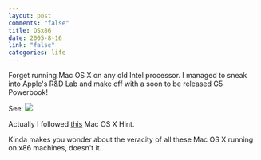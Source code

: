 ```yaml
--- 
layout: post
comments: "false"
title: OSx86
date: 2005-8-16
link: "false"
categories: life
---
```

Forget running Mac OS X on any old Intel processor. I managed to sneak into Apple's R&amp;D Lab and make off with a soon to be released G5 Powerbook!

See:
<img src="http://zanshin.net/images/4GHz.jpg" />

Actually I followed <a href="http://www.macosxhints.com/article.php?story=20050809204632497" title="Easily Change Mac OS X CPU Type">this</a> Mac OS X Hint.

Kinda makes you wonder about the veracity of all these Mac OS X running on x86 machines, doesn't it.
